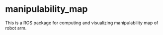 # manipulability_map
This is a ROS package for computing and visualizing manipulability map of robot arm.
